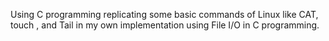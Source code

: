 Using C programming replicating some basic commands of Linux like CAT, touch , and Tail in my own implementation using File I/O in C programming.
